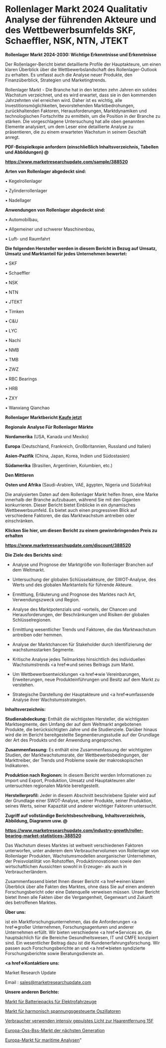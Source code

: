 # Rollenlager Markt 2024 Qualitativ Analyse der führenden Akteure und des Wettbewerbsumfelds SKF, Schaeffler, NSK, NTN, JTEKT

<strong>Rollenlager Markt 2024-2030: Wichtige Erkenntnisse und Erkenntnisse</strong>

Der Rollenlager-Bericht bietet detaillierte Profile der Hauptakteure, um einen klaren Überblick über die Wettbewerbslandschaft des Rollenlager-Outlook zu erhalten. Es umfasst auch die Analyse neuer Produkte, den Finanzüberblick, Strategien und Marketingtrends.

Rollenlager Markt - Die Branche hat in den letzten zehn Jahren ein solides Wachstum verzeichnet, und es wird erwartet, dass sie in den kommenden Jahrzehnten viel erreichen wird. Daher ist es wichtig, alle Investitionsmöglichkeiten, bevorstehenden Marktbedrohungen, zurückhaltenden Faktoren, Herausforderungen, Marktdynamiken und technologischen Fortschritte zu ermitteln, um die Position in der Branche zu stärken. Die vorgeschlagene Untersuchung hat alle oben genannten Elemente analysiert, um dem Leser eine detaillierte Analyse zu präsentieren, die zu einem erwarteten Wachstum in seinem Geschäft anregt.



<strong><b>PDF-Beispielkopie anfordern (einschließlich Inhaltsverzeichnis, Tabellen und Abbildungen) @ </b></strong>

<strong><a href=https://www.marketresearchupdate.com/sample/388520>

<strong>https://www.marketresearchupdate.com/sample/388520</u></a></strong></strong>



<strong>Arten von Rollenlager abgedeckt sind:</strong>

• Kegelrollenlager

• Zylinderrollenlager

• Nadellager



<strong>Anwendungen von Rollenlager abgedeckt sind:</strong>

• Automobilbau,

• Allgemeiner und schwerer Maschinenbau,

• Luft- und Raumfahrt



<strong>Die folgenden Hersteller werden in diesem Bericht in Bezug auf Umsatz, Umsatz und Marktanteil für jedes Unternehmen bewertet:</strong>

• SKF

• Schaeffler

• NSK

• NTN

• JTEKT

• Timken

• C&U

• LYC

• Nachi

• NMB

• TMB

• ZWZ

• RBC Bearings

• HRB

• ZXY

• Wanxiang Qianchao



<strong>Rollenlager Marktbericht <a href=https://www.marketresearchupdate.com/buynow/388520>Kaufe jetzt</a></strong>



<strong>Regionale Analyse Für Rollenlager Märkte</strong>



<strong>Nordamerika</strong> (USA, Kanada und Mexiko)



<strong>Europa</strong> (Deutschland, Frankreich, Großbritannien, Russland und Italien)



<strong>Asien-Pazifik</strong> (China, Japan, Korea, Indien und Südostasien)



<strong>Südamerika</strong> (Brasilien, Argentinien, Kolumbien, etc.)



<strong>Den Mittleren</strong> 

<strong>Osten und Afrika</strong> (Saudi-Arabien, VAE, ägypten, Nigeria und Südafrika)

Die analysierten Daten auf dem Rollenlager Markt helfen Ihnen, eine Marke innerhalb der Branche aufzubauen, während Sie mit den Giganten konkurrieren. Dieser Bericht bietet Einblicke in ein dynamisches Wettbewerbsumfeld. Es bietet auch einen progressiven Blick auf verschiedene Faktoren, die das Marktwachstum antreiben oder einschränken.



<strong>Klicken Sie hier, um diesen Bericht zu einem gewinnbringenden Preis zu erhalten
</strong>

<strong><a href=https://www.marketresearchupdate.com/discount/388520>https://www.marketresearchupdate.com/discount/388520</b></u></strong></a>



<strong>Die Ziele des Berichts sind:</strong>

- Analyse und Prognose der Marktgröße von Rollenlager Branchen auf dem Weltmarkt.

- Untersuchung der globalen Schlüsselakteure, der SWOT-Analyse, des Werts und des globalen Marktanteils für führende Akteure.

- Ermittlung, Erläuterung und Prognose des Marktes nach Art, Verwendungszweck und Region.

- Analyse des Marktpotenzials und -vorteils, der Chancen und Herausforderungen, der Beschränkungen und Risiken der globalen Schlüsselregionen.

- Ermittlung wesentlicher Trends und Faktoren, die das Marktwachstum antreiben oder hemmen.

- Analyse der Marktchancen für Stakeholder durch Identifizierung der wachstumsstarken Segmente.

- Kritische Analyse jedes Teilmarktes hinsichtlich des individuellen Wachstumstrends <a href=>und</a> seines Beitrags zum Markt.

- Um Wettbewerbsentwicklungen <a href=>wie</a> Vereinbarungen, Erweiterungen, neue Produkteinführungen und Besitz auf dem Markt zu verstehen.

- Strategische Darstellung der Hauptakteure und <a href=>umfas</a>sende Analyse ihrer Wachstumsstrategien.



<strong>Inhaltsverzeichnis:</strong>



<strong>Studienabdeckung:</strong> Enthält die wichtigsten Hersteller, die wichtigsten Marktsegmente, den Umfang der auf dem Weltmarkt angebotenen Produkte, die berücksichtigten Jahre und die Studienziele. Darüber hinaus wird die im Bericht bereitgestellte Segmentierungsstudie auf der Grundlage der Art des Produkts und der Anwendung angesprochen.



<strong>Zusammenfassung:</strong> Es enthält eine Zusammenfassung der wichtigsten Studien, der Marktwachstumsrate, der Wettbewerbsbedingungen, der Markttreiber, der Trends und Probleme sowie der makroskopischen Indikatoren.



<strong>Produktion nach Regionen:</strong> In diesem Bericht werden Informationen zu Import und Export, Produktion, Umsatz und Hauptakteuren aller untersuchten regionalen Märkte bereitgestellt.



<strong>Herstellerprofil:</strong> Jeder in diesem Abschnitt beschriebene Spieler wird auf der Grundlage einer SWOT-Analyse, seiner Produkte, seiner Produktion, seines Werts, seiner Kapazität und anderer wichtiger Faktoren untersucht.



<strong><b>Zugriff auf vollständige Berichtsbeschreibung, Inhaltsverzeichnis, Abbildung, Diagramm usw. @ </b></strong>

<strong><a href=https://www.marketresearchupdate.com/industry-growth/roller-bearing-market-statistices-388520>https://www.marketresearchupdate.com/industry-growth/roller-bearing-market-statistices-388520</a></strong>

Das Wachstum dieses Marktes ist weltweit verschiedenen Faktoren unterworfen, unter anderem dem Verbrauchervolumen von Rollenlager von Rollenlager Produkten, Wachstumsmodellen anorganischer Unternehmen, der Preisvolatilität von Rohstoffen, Produktinnovationen sowie den wirtschaftlichen Aussichten sowohl in Erzeuger- als auch in Verbraucherländern.

Zusammenfassend bietet Ihnen dieser Bericht <a href=>einen</a> klaren Überblick über alle Fakten des Marktes, ohne dass Sie auf einen anderen Forschungsbericht oder eine Datenquelle verweisen müssen. Unser Bericht bietet Ihnen alle Fakten über die Vergangenheit, Gegenwart und Zukunft des betroffenen Marktes.



<strong>Über uns:</strong>

 ist ein Marktforschungsunternehmen, das die Anforderungen <a href=>großer</a> Unternehmen, Forschungsagenturen und anderer Unternehmen erfüllt. Wir bieten verschiedene <a href=>Services</a> an, die hauptsächlich für die Bereiche Gesundheitswesen, IT und CMFE konzipiert sind. Ein wesentlicher Beitrag dazu ist die Kundenerfahrungsforschung. Wir passen auch Forschungsberichte an und <a href=>bieten</a> syndizierte Forschungsberichte sowie Beratungsdienste an.



<strong><a href=>Kontaktiere uns:</a></strong>

Market Research Update

Email : sales@marketresearchupdate.com



<strong>Unsere anderen Berichte:</strong>

<a href=https://www.linkedin.com/pulse/electric-vehicles-battery-packs-market-trends>Markt für Batteriepacks für Elektrofahrzeuge</a>

<a href=https://www.linkedin.com/pulse/harmonic-voltage-controlled-oscillator-market-1f>Markt für harmonisch spannungsgesteuerte Oszillatoren</a>

<a href=https://www.linkedin.com/pulse/consumer-use-intense-pulsed-light-hair-removal-15f>Verbraucher verwenden intensiv gepulstes Licht zur Haarentfernung 15F</a>

<a href=https://www.linkedin.com/pulse/europe-next-generation-oss-bss-market-2023-2030>Europa-Oss-Bss-Markt der nächsten Generation</a>

<a href=https://www.linkedin.com/pulse/europe-maritime-analytics-market-2030-future-nninf/>Europa-Markt für maritime Analysen</a>"
